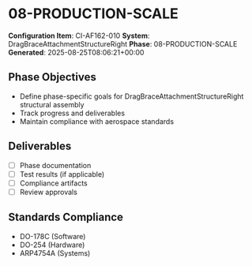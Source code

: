# 08-PRODUCTION-SCALE

**Configuration Item**: CI-AF162-010
**System**: DragBraceAttachmentStructureRight
**Phase**: 08-PRODUCTION-SCALE
**Generated**: 2025-08-25T08:06:21+00:00

## Phase Objectives
- Define phase-specific goals for DragBraceAttachmentStructureRight structural assembly
- Track progress and deliverables
- Maintain compliance with aerospace standards

## Deliverables
- [ ] Phase documentation
- [ ] Test results (if applicable)
- [ ] Compliance artifacts
- [ ] Review approvals

## Standards Compliance
- DO-178C (Software)
- DO-254 (Hardware)
- ARP4754A (Systems)

